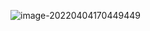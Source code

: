 ![image-20220404170449449](C:\Users\Lenovo\AppData\Roaming\Typora\typora-user-images\image-20220404170449449.png)